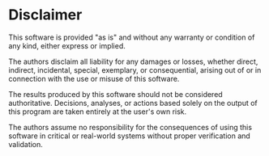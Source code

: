 # Disclaimer

This software is provided "as is" and without any warranty or condition of any kind, either express or implied.

The authors disclaim all liability for any damages or losses, whether direct, indirect, incidental, special, exemplary, or consequential, arising out of or in connection with the use or misuse of this software.

The results produced by this software should not be considered authoritative. Decisions, analyses, or actions based solely on the output of this program are taken entirely at the user's own risk.

The authors assume no responsibility for the consequences of using this software in critical or real-world systems without proper verification and validation.